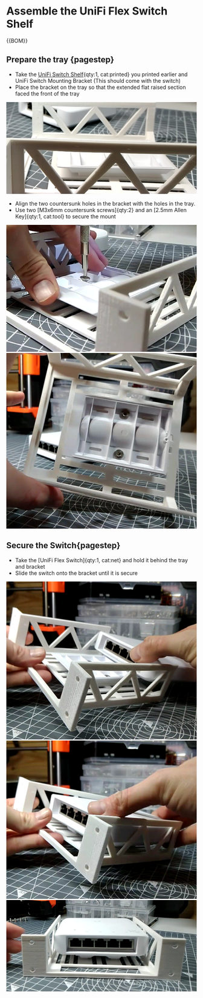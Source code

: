 # Assemble the UniFi Flex Switch Shelf

{{BOM}}

## Prepare the tray {pagestep}

* Take the [UniFi Switch Shelf](fromstep){qty:1, cat:printed} you printed earlier and UniFi Switch Mounting Bracket (This should come with the switch)
* Place the bracket on the tray so that the extended flat raised section faced the front of the tray

![](images/UniFi_Flex_Switch1.jpg)

* Align the two countersunk holes in the bracket with the holes in the tray.
* Use two [M3x6mm countersunk screws]{qty:2} and an [2.5mm Allen Key]{qty:1, cat:tool} to secure the mount

![](images/UniFi_Flex_Switch2.jpg)
![](images/UniFi_Flex_Switch3.jpg)


## Secure the Switch{pagestep}

* Take the [UniFi Flex Switch]{qty:1, cat:net} and hold it behind the tray and bracket
* Slide the switch onto the bracket until it is secure

![](images/UniFi_Flex_Switch4.jpg)
![](images/UniFi_Flex_Switch5.jpg)
![](images/UniFi_Flex_Switch6.jpg)

